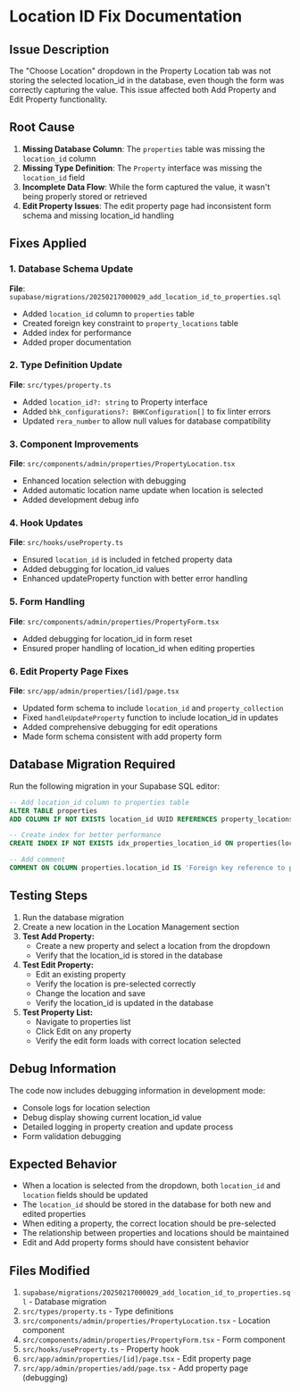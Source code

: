 # Location ID Fix Documentation

## Issue Description
The "Choose Location" dropdown in the Property Location tab was not storing the selected location_id in the database, even though the form was correctly capturing the value. This issue affected both Add Property and Edit Property functionality.

## Root Cause
1. **Missing Database Column**: The `properties` table was missing the `location_id` column
2. **Missing Type Definition**: The `Property` interface was missing the `location_id` field
3. **Incomplete Data Flow**: While the form captured the value, it wasn't being properly stored or retrieved
4. **Edit Property Issues**: The edit property page had inconsistent form schema and missing location_id handling

## Fixes Applied

### 1. Database Schema Update
**File**: `supabase/migrations/20250217000029_add_location_id_to_properties.sql`
- Added `location_id` column to `properties` table
- Created foreign key constraint to `property_locations` table
- Added index for performance
- Added proper documentation

### 2. Type Definition Update
**File**: `src/types/property.ts`
- Added `location_id?: string` to Property interface
- Added `bhk_configurations?: BHKConfiguration[]` to fix linter errors
- Updated `rera_number` to allow null values for database compatibility

### 3. Component Improvements
**File**: `src/components/admin/properties/PropertyLocation.tsx`
- Enhanced location selection with debugging
- Added automatic location name update when location is selected
- Added development debug info

### 4. Hook Updates
**File**: `src/hooks/useProperty.ts`
- Ensured `location_id` is included in fetched property data
- Added debugging for location_id values
- Enhanced updateProperty function with better error handling

### 5. Form Handling
**File**: `src/components/admin/properties/PropertyForm.tsx`
- Added debugging for location_id in form reset
- Ensured proper handling of location_id when editing properties

### 6. Edit Property Page Fixes
**File**: `src/app/admin/properties/[id]/page.tsx`
- Updated form schema to include `location_id` and `property_collection`
- Fixed `handleUpdateProperty` function to include location_id in updates
- Added comprehensive debugging for edit operations
- Made form schema consistent with add property form

## Database Migration Required
Run the following migration in your Supabase SQL editor:

```sql
-- Add location_id column to properties table
ALTER TABLE properties 
ADD COLUMN IF NOT EXISTS location_id UUID REFERENCES property_locations(id) ON DELETE SET NULL;

-- Create index for better performance
CREATE INDEX IF NOT EXISTS idx_properties_location_id ON properties(location_id);

-- Add comment
COMMENT ON COLUMN properties.location_id IS 'Foreign key reference to property_locations table';
```

## Testing Steps
1. Run the database migration
2. Create a new location in the Location Management section
3. **Test Add Property:**
   - Create a new property and select a location from the dropdown
   - Verify that the location_id is stored in the database
4. **Test Edit Property:**
   - Edit an existing property
   - Verify the location is pre-selected correctly
   - Change the location and save
   - Verify the location_id is updated in the database
5. **Test Property List:**
   - Navigate to properties list
   - Click Edit on any property
   - Verify the edit form loads with correct location selected

## Debug Information
The code now includes debugging information in development mode:
- Console logs for location selection
- Debug display showing current location_id value
- Detailed logging in property creation and update process
- Form validation debugging

## Expected Behavior
- When a location is selected from the dropdown, both `location_id` and `location` fields should be updated
- The `location_id` should be stored in the database for both new and edited properties
- When editing a property, the correct location should be pre-selected
- The relationship between properties and locations should be maintained
- Edit and Add property forms should have consistent behavior

## Files Modified
1. `supabase/migrations/20250217000029_add_location_id_to_properties.sql` - Database migration
2. `src/types/property.ts` - Type definitions
3. `src/components/admin/properties/PropertyLocation.tsx` - Location component
4. `src/components/admin/properties/PropertyForm.tsx` - Form component
5. `src/hooks/useProperty.ts` - Property hook
6. `src/app/admin/properties/[id]/page.tsx` - Edit property page
7. `src/app/admin/properties/add/page.tsx` - Add property page (debugging) 